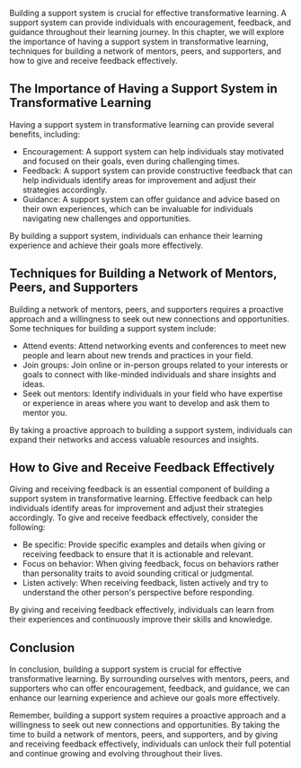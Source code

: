
Building a support system is crucial for effective transformative learning. A support system can provide individuals with encouragement, feedback, and guidance throughout their learning journey. In this chapter, we will explore the importance of having a support system in transformative learning, techniques for building a network of mentors, peers, and supporters, and how to give and receive feedback effectively.

The Importance of Having a Support System in Transformative Learning
--------------------------------------------------------------------

Having a support system in transformative learning can provide several benefits, including:

* Encouragement: A support system can help individuals stay motivated and focused on their goals, even during challenging times.
* Feedback: A support system can provide constructive feedback that can help individuals identify areas for improvement and adjust their strategies accordingly.
* Guidance: A support system can offer guidance and advice based on their own experiences, which can be invaluable for individuals navigating new challenges and opportunities.

By building a support system, individuals can enhance their learning experience and achieve their goals more effectively.

Techniques for Building a Network of Mentors, Peers, and Supporters
-------------------------------------------------------------------

Building a network of mentors, peers, and supporters requires a proactive approach and a willingness to seek out new connections and opportunities. Some techniques for building a support system include:

* Attend events: Attend networking events and conferences to meet new people and learn about new trends and practices in your field.
* Join groups: Join online or in-person groups related to your interests or goals to connect with like-minded individuals and share insights and ideas.
* Seek out mentors: Identify individuals in your field who have expertise or experience in areas where you want to develop and ask them to mentor you.

By taking a proactive approach to building a support system, individuals can expand their networks and access valuable resources and insights.

How to Give and Receive Feedback Effectively
--------------------------------------------

Giving and receiving feedback is an essential component of building a support system in transformative learning. Effective feedback can help individuals identify areas for improvement and adjust their strategies accordingly. To give and receive feedback effectively, consider the following:

* Be specific: Provide specific examples and details when giving or receiving feedback to ensure that it is actionable and relevant.
* Focus on behavior: When giving feedback, focus on behaviors rather than personality traits to avoid sounding critical or judgmental.
* Listen actively: When receiving feedback, listen actively and try to understand the other person's perspective before responding.

By giving and receiving feedback effectively, individuals can learn from their experiences and continuously improve their skills and knowledge.

Conclusion
----------

In conclusion, building a support system is crucial for effective transformative learning. By surrounding ourselves with mentors, peers, and supporters who can offer encouragement, feedback, and guidance, we can enhance our learning experience and achieve our goals more effectively.

Remember, building a support system requires a proactive approach and a willingness to seek out new connections and opportunities. By taking the time to build a network of mentors, peers, and supporters, and by giving and receiving feedback effectively, individuals can unlock their full potential and continue growing and evolving throughout their lives.
